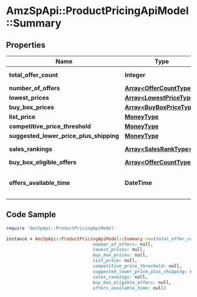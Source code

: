 # AmzSpApi::ProductPricingApiModel::Summary

## Properties

Name | Type | Description | Notes
------------ | ------------- | ------------- | -------------
**total_offer_count** | **Integer** | The number of unique offers contained in NumberOfOffers. | 
**number_of_offers** | [**Array&lt;OfferCountType&gt;**](OfferCountType.md) |  | [optional] 
**lowest_prices** | [**Array&lt;LowestPriceType&gt;**](LowestPriceType.md) |  | [optional] 
**buy_box_prices** | [**Array&lt;BuyBoxPriceType&gt;**](BuyBoxPriceType.md) |  | [optional] 
**list_price** | [**MoneyType**](MoneyType.md) |  | [optional] 
**competitive_price_threshold** | [**MoneyType**](MoneyType.md) |  | [optional] 
**suggested_lower_price_plus_shipping** | [**MoneyType**](MoneyType.md) |  | [optional] 
**sales_rankings** | [**Array&lt;SalesRankType&gt;**](SalesRankType.md) | A list of sales rank information for the item, by category. | [optional] 
**buy_box_eligible_offers** | [**Array&lt;OfferCountType&gt;**](OfferCountType.md) |  | [optional] 
**offers_available_time** | **DateTime** | When the status is ActiveButTooSoonForProcessing, this is the time when the offers will be available for processing. | [optional] 

## Code Sample

```ruby
require 'AmzSpApi::ProductPricingApiModel'

instance = AmzSpApi::ProductPricingApiModel::Summary.new(total_offer_count: null,
                                 number_of_offers: null,
                                 lowest_prices: null,
                                 buy_box_prices: null,
                                 list_price: null,
                                 competitive_price_threshold: null,
                                 suggested_lower_price_plus_shipping: null,
                                 sales_rankings: null,
                                 buy_box_eligible_offers: null,
                                 offers_available_time: null)
```


